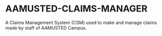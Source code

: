 # AAMUSTED-CLAIMS-MANAGER
A Claims Management System (CSM) used to make and manage claims made by staff of AAMUSTED Campus.
